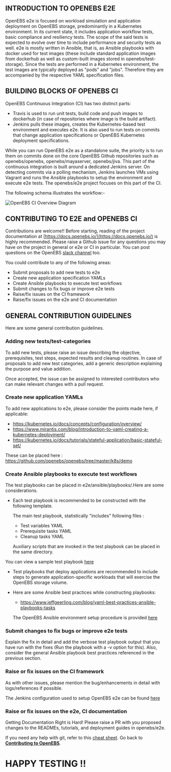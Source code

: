 ## INTRODUCTION TO OPENEBS E2E

OpenEBS e2e is focused on workload simulation and application deployment on OpenEBS storage, predominantly in a Kubernetes environment. In its current state, it includes application workflow tests, basic compliance and resiliency tests. 
The scope of the said tests is expected to evolve over time to include performance and security tests as well. 
e2e is mostly written in Ansible, that is, as Ansible playbooks with docker used for test images (these include standard 
application images from dockerhub as well as custom-built images stored in openebs/test-storage). Since the tests are performed  in a Kubernetes environment, the test images are typically deployed as "pods" and "jobs". Therefore they are accompanied by the respective YAML specification files.

## BUILDING BLOCKS OF OPENEBS CI

OpenEBS Continuous Integration (CI) has two distinct parts:

- Travis is used to run unit tests, build code and push images to dockerhub (in case of repositories where image is the build artifact).
- Jenkins pulls these images, creates the Kubernetes-based test environment and executes e2e. It is also used to run tests on commits that change application specifications or OpenEBS Kubernetes deployment specifications.

While you can run OpenEBS e2e as a standalone suite, the priority is to run them on commits done on the core OpenEBS Github repositories such as openebs/openebs, openebs/mayaserver, openebs/jiva. This part of the continuous integration is built around a dedicated Jenkins server. On detecting commits via a polling mechanism, Jenkins launches VMs using Vagrant and runs the Ansible playbooks to setup the environment and execute e2e tests. The openebs/e2e project focuses on this part of the CI.

The following schema illustrates the workflow:-

![OpenEBS CI Overview Diagram](https://Github.com/ksatchit/openebs/blob/master/documentation/source/_static/OpenEBS_CI_Workflow.png)

## CONTRIBUTING TO E2E and OPENEBS CI 

Contributions are welcome!!  Before starting, reading of the project documentation at [https://docs.openebs.io/](https://docs.openebs.io/) is highly recommended. Please raise a Github issue for any questions you may have on the project in general or e2e or CI in particular.
You can post questions on the OpenEBS [slack channel](http://slack.openebs.io/) too.

You could contribute to any of the following areas: 

- Submit proposals to add new tests to e2e
- Create new application specification YAMLs 
- Create Ansible playbooks to execute test workflows
- Submit changes to fix bugs or improve e2e tests 
- Raise/fix issues on the CI framework 
- Raise/fix issues on the e2e and CI documentation

## GENERAL CONTRIBUTION GUIDELINES

Here are some general contribution guidelines. 

### Adding new tests/test-categories

To add new tests, please raise an issue describing the objective, prerequisites, test steps, expected results and cleanup routines.
In case of proposals to add new test categories, add a generic description explaining the purpose and value addition.

Once accepted, the issue can be assigned to interested contributors who can make relevant changes with a pull request. 

### Create new application YAMLs

To add new applications to e2e, please consider the points made here, if applicable: 

- https://kubernetes.io/docs/concepts/configuration/overview/
- https://www.mirantis.com/blog/introduction-to-yaml-creating-a-kubernetes-deployment/
- https://kubernetes.io/docs/tutorials/stateful-application/basic-stateful-set/

These can be placed here : https://github.com/openebs/openebs/tree/master/k8s/demo

### Create Ansible playbooks to execute test workflows

The test playbooks can be placed in e2e/ansible/playbooks/<test-category>.Here are some considerations. 

- Each test playbook is recommended to be constructed with the following template.

  The main test playbook, statistically "includes" following files :

  - Test variables YAML
  - Prerequisite tasks YAML
  - Cleanup tasks YAML
  
  Auxiliary scripts that are invoked in the test playbook can be placed in the same directory. 

 You can view a sample test playbook [here](https://github.com/openebs/openebs/tree/master/e2e/ansible/playbooks/hyperconverged/test-k8s-percona-mysql-pod)

- Test playbooks that deploy applications are recommended to include steps to generate application-specific workloads that
  will exercise the OpenEBS storage volume. 
  
- Here are some Ansible best practices while constructing playbooks: 
 
  - https://www.jeffgeerling.com/blog/yaml-best-practices-ansible-playbooks-tasks 
  
  The OpenEBS Ansible environment setup procedure is provided [here](https://github.com/openebs/openebs/blob/master/e2e/ansible/openebs-on-premise-deployment-guide.md)
  
### Submit changes to fix bugs or improve e2e tests 

Explain the fix in detail and add the verbose test playbook output that you have run with the fixes (Run the playbook with a -v option for this). Also, consider the general Ansible playbook best practices referenced in the previous section.

### Raise or fix issues on the CI framework 

As with other issues, please mention the bug/enhancements in detail with logs/references if possible.

The Jenkins configuration used to setup OpenEBS e2e can be found [here](https://github.com/openebs/openebs/blob/master/e2e/jenkins/README.md)

### Raise or fix issues on the e2e, CI documentation

Getting Documentation Right is Hard! Please raise a PR with you proposed changes to the READMEs, tutorials, and deployment guides in openebs/e2e.

If you need any help with git, refer to this [cheat sheet](./git-cheatsheet.md).
Go back to [**Contributing to OpenEBS**](../CONTRIBUTING.md).

# HAPPY TESTING !!

